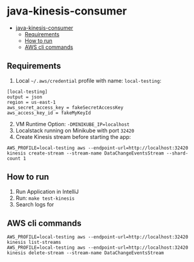 # java-kinesis-consumer

- [java-kinesis-consumer](#java-kinesis-consumer)
    - [Requirements](#requirements)
    - [How to run](#how-to-run)
    - [AWS cli commands](#aws-cli-commands)

## Requirements

1. Local `~/.aws/credential` profile with name: `local-testing`:

```properties
[local-testing]
output = json
region = us-east-1
aws_secret_access_key = fakeSecretAccessKey
aws_access_key_id = fakeMyKeyId
```

2. VM Runtime Option: `-DMINIKUBE_IP=localhost`
3. Localstack running on Minikube with port `32420`
4. Create Kinesis stream before starting the app:
```
AWS_PROFILE=local-testing aws --endpoint-url=http://localhost:32420 kinesis create-stream --stream-name DataChangeEventsStream --shard-count 1
```

## How to run

1. Run Application in IntelliJ
2. Run: `make test-kinesis`
3. Search logs for

## AWS cli commands

```
AWS_PROFILE=local-testing aws --endpoint-url=http://localhost:32420 kinesis list-streams
AWS_PROFILE=local-testing aws --endpoint-url=http://localhost:32420 kinesis delete-stream --stream-name DataChangeEventsStream
```
